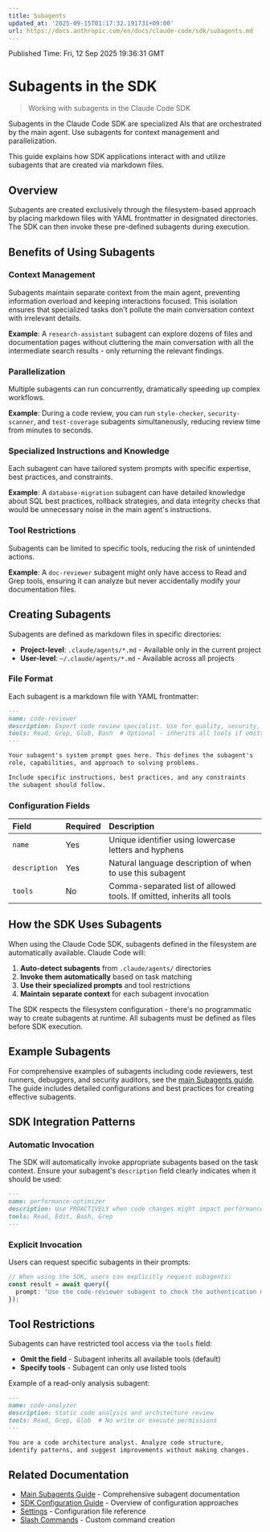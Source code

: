 ```yaml
---
title: Subagents
updated_at: '2025-09-15T01:17:32.191731+09:00'
url: https://docs.anthropic.com/en/docs/claude-code/sdk/subagents.md
---
```


Published Time: Fri, 12 Sep 2025 19:36:31 GMT

# Subagents in the SDK

> Working with subagents in the Claude Code SDK

Subagents in the Claude Code SDK are specialized AIs that are orchestrated by the main agent.
Use subagents for context management and parallelization.

This guide explains how SDK applications interact with and utilize subagents that are created via markdown files.

## Overview

Subagents are created exclusively through the filesystem-based approach by placing markdown files with YAML frontmatter in designated directories. The SDK can then invoke these pre-defined subagents during execution.

## Benefits of Using Subagents

### Context Management

Subagents maintain separate context from the main agent, preventing information overload and keeping interactions focused. This isolation ensures that specialized tasks don't pollute the main conversation context with irrelevant details.

**Example**: A `research-assistant` subagent can explore dozens of files and documentation pages without cluttering the main conversation with all the intermediate search results - only returning the relevant findings.

### Parallelization

Multiple subagents can run concurrently, dramatically speeding up complex workflows.

**Example**: During a code review, you can run `style-checker`, `security-scanner`, and `test-coverage` subagents simultaneously, reducing review time from minutes to seconds.

### Specialized Instructions and Knowledge

Each subagent can have tailored system prompts with specific expertise, best practices, and constraints.

**Example**: A `database-migration` subagent can have detailed knowledge about SQL best practices, rollback strategies, and data integrity checks that would be unnecessary noise in the main agent's instructions.

### Tool Restrictions

Subagents can be limited to specific tools, reducing the risk of unintended actions.

**Example**: A `doc-reviewer` subagent might only have access to Read and Grep tools, ensuring it can analyze but never accidentally modify your documentation files.

## Creating Subagents

Subagents are defined as markdown files in specific directories:

* **Project-level**: `.claude/agents/*.md` - Available only in the current project
* **User-level**: `~/.claude/agents/*.md` - Available across all projects

### File Format

Each subagent is a markdown file with YAML frontmatter:

```markdown
---
name: code-reviewer
description: Expert code review specialist. Use for quality, security, and maintainability reviews.
tools: Read, Grep, Glob, Bash  # Optional - inherits all tools if omitted
---

Your subagent's system prompt goes here. This defines the subagent's
role, capabilities, and approach to solving problems.

Include specific instructions, best practices, and any constraints
the subagent should follow.
```

### Configuration Fields

| Field         | Required | Description                                                           |
| :------------ | :------- | :-------------------------------------------------------------------- |
| `name`        | Yes      | Unique identifier using lowercase letters and hyphens                 |
| `description` | Yes      | Natural language description of when to use this subagent             |
| `tools`       | No       | Comma-separated list of allowed tools. If omitted, inherits all tools |

## How the SDK Uses Subagents

When using the Claude Code SDK, subagents defined in the filesystem are automatically available. Claude Code will:

1. **Auto-detect subagents** from `.claude/agents/` directories
2. **Invoke them automatically** based on task matching
3. **Use their specialized prompts** and tool restrictions
4. **Maintain separate context** for each subagent invocation

The SDK respects the filesystem configuration - there's no programmatic way to create subagents at runtime. All subagents must be defined as files before SDK execution.

## Example Subagents

For comprehensive examples of subagents including code reviewers, test runners, debuggers, and security auditors, see the [main Subagents guide](/en/docs/claude-code/sub-agents#example-subagents). The guide includes detailed configurations and best practices for creating effective subagents.

## SDK Integration Patterns

### Automatic Invocation

The SDK will automatically invoke appropriate subagents based on the task context. Ensure your subagent's `description` field clearly indicates when it should be used:

```markdown
---
name: performance-optimizer
description: Use PROACTIVELY when code changes might impact performance. MUST BE USED for optimization tasks.
tools: Read, Edit, Bash, Grep
---
```

### Explicit Invocation

Users can request specific subagents in their prompts:

```typescript
// When using the SDK, users can explicitly request subagents:
const result = await query({
  prompt: "Use the code-reviewer subagent to check the authentication module"
});
```

## Tool Restrictions

Subagents can have restricted tool access via the `tools` field:

* **Omit the field** - Subagent inherits all available tools (default)
* **Specify tools** - Subagent can only use listed tools

Example of a read-only analysis subagent:

```markdown
---
name: code-analyzer
description: Static code analysis and architecture review
tools: Read, Grep, Glob  # No write or execute permissions
---

You are a code architecture analyst. Analyze code structure,
identify patterns, and suggest improvements without making changes.
```

## Related Documentation

* [Main Subagents Guide](/en/docs/claude-code/sub-agents) - Comprehensive subagent documentation
* [SDK Configuration Guide](/en/docs/claude-code/sdk/sdk-configuration-guide) - Overview of configuration approaches
* [Settings](/en/docs/claude-code/settings) - Configuration file reference
* [Slash Commands](/en/docs/claude-code/slash-commands) - Custom command creation
